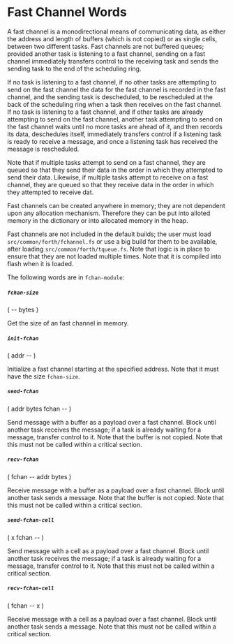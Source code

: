 # Fast Channel Words

A fast channel is a monodirectional means of communicating data, as either the address and length of buffers (which is not copied) or as single cells, between two different tasks. Fast channels are not buffered queues; provided another task is listening to a fast channel, sending on a fast channel immediately transfers control to the receiving task and sends the sending task to the end of the scheduling ring.

If no task is listening to a fast channel, if no other tasks are attempting to send on the fast channel the data for the fast channel is recorded in the fast channel, and the sending task is descheduled, to be rescheduled at the back of the scheduling ring when a task then receives on the fast channel. If no task is listening to a fast channel, and if other tasks are already attempting to send on the fast channel, another task attempting to send on the fast channel waits until no more tasks are ahead of it, and then records its data, deschedules itself, immediately transfers control if a listening task is ready to receive a message, and once a listening task has received the message is rescheduled.

Note that if multiple tasks attempt to send on a fast channel, they are queued so that they send their data in the order in which they attempted to send their data. Likewise, if multiple tasks attempt to receive on a fast channel, they are queued so that they receive data in the order in which they attempted to receive dat.

Fast channels can be created anywhere in memory; they are not dependent upon any allocation mechanism. Therefore they can be put into alloted memory in the dictionary or into allocated memory in the heap.

Fast channels are not included in the default builds; the user must load `src/common/forth/fchannel.fs` or use a big build for them to be available, after loading `src/common/forth/tqueue.fs`. Note that logic is in place to ensure that they are not loaded multiple times. Note that it is compiled into flash when it is loaded.

The following words are in `fchan-module`:

##### `fchan-size`
( -- bytes )

Get the size of an fast channel in memory.

##### `init-fchan`
( addr -- )

Initialize a fast channel starting at the specified address. Note that it must have the size `fchan-size`.

##### `send-fchan`
( addr bytes fchan -- )

Send message with a buffer as a payload over a fast channel. Block until another task receives the message; if a task is already waiting for a message, transfer control to it. Note that the buffer is not copied. Note that this must not be called within a critical section.

##### `recv-fchan`
( fchan -- addr bytes )

Receive message with a buffer as a payload over a fast channel. Block until another task sends a message. Note that the buffer is not copied. Note that this must not be called within a critical section.

##### `send-fchan-cell`
( x fchan -- )

Send message with a cell as a payload over a fast channel. Block until another task receives the message; if a task is already waiting for a message, transfer control to it. Note that this must not be called within a critical section.

##### `recv-fchan-cell`
( fchan -- x )

Receive message with a cell as a payload over a fast channel. Block until another task sends a message. Note that this must not be called within a critical section.
